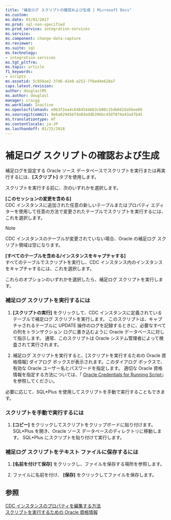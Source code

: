 ```yaml
---
title: "補足ログ スクリプトの確認および生成 | Microsoft Docs"
ms.custom: 
ms.date: 03/01/2017
ms.prod: sql-non-specified
ms.prod_service: integration-services
ms.service: 
ms.component: change-data-capture
ms.reviewer: 
ms.suite: sql
ms.technology:
- integration-services
ms.tgt_pltfrm: 
ms.topic: article
f1_keywords:
- scripts
ms.assetid: 5c858ae2-37d6-42e8-a252-7f6ed4e628a7
caps.latest.revision: 
author: douglaslMS
ms.author: douglasl
manager: craigg
ms.workload: Inactive
ms.openlocfilehash: e9b3f2ea4c6484544663cb00c15db662da56ee05
ms.sourcegitcommit: 9e6a029456f4a8daddb396bc45d7874a43a47b45
ms.translationtype: HT
ms.contentlocale: ja-JP
ms.lasthandoff: 01/25/2018
---
```

# <a name="review-and-generate-supplemental-logging-scripts"></a>補足ログ スクリプトの確認および生成
  補足ログを設定する Oracle ソース データベースでスクリプトを実行または再実行するには、**[スクリプト]** タブを使用します。  
  
 スクリプトを実行する前に、次のいずれかを選択します。  
  
 **[このセッションの変更を含める]**  
 CDC インスタンスに追加された任意の新しいテーブルまたはプロパティ エディターを使用して任意の方法で変更されたテーブルでスクリプトを実行するには、これを選択します。  
  
> [!NOTE]  
>  CDC インスタンスのテーブルが変更されていない場合、Oracle の補足ログ スクリプト領域は空になります。  
  
 **[すべてのテーブルを含める/インスタンスをキャプチャする]**  
 すべてのテーブルでスクリプトを実行し、CDC インスタンス内のインスタンスをキャプチャするには、これを選択します。  
  
 これらのオプションのいずれかを選択したら、補足ログ スクリプトを実行します。  
  
### <a name="to-run-the-supplemental-logging-scripts"></a>補足ログ スクリプトを実行するには  
  
1.  **[スクリプトの実行]** をクリックして、CDC インスタンスに定義されているテーブルで補足ログ スクリプトを実行します。 このスクリプトは、キャプチャされるテーブルに UPDATE 操作のログを記録するときに、必要なすべての列をトランザクション ログに書き込むように Oracle データベースに対して指示します。 通常、このスクリプトは Oracle システム管理者によって検査されて実行されます。  
  
2.  補足ログ スクリプトを実行すると、[スクリプトを実行するための Oracle 資格情報] ダイアログ ボックスが表示されます。このダイアログ ボックスで、有効な Oracle ユーザー名とパスワードを指定します。 適切な Oracle 資格情報を指定する方法については、「 [Oracle Credentials for Running Script](../../integration-services/change-data-capture/oracle-credentials-for-running-script.md)」を参照してください。  
  
 必要に応じて、SQL\*Plus を使用してスクリプトを手動で実行することもできます。  
  
### <a name="to-run-the-scripts-manually"></a>スクリプトを手動で実行するには  
  
1.  **[コピー]** をクリックしてスクリプトをクリップボードに貼り付けます。 SQL*Plus を開き、Oracle ソース データベースのディレクトリに移動します。 SQL\*Plus にスクリプトを貼り付けて実行します。  
  
### <a name="to-save-the-supplemental-logging-script-in-a-text-file"></a>補足ログ スクリプトをテキスト ファイルに保存するには  
  
1.  **[名前を付けて保存]** をクリックし、ファイルを保存する場所を参照します。  
  
2.  ファイルに名前を付け、 **[保存]** をクリックしてファイルを保存します。  
  
## <a name="see-also"></a>参照  
 [CDC インスタンスのプロパティを編集する方法](../../integration-services/change-data-capture/how-to-edit-the-cdc-instance-properties.md)   
 [スクリプトを実行するための Oracle 資格情報](../../integration-services/change-data-capture/oracle-credentials-for-running-script.md)  
  
  

